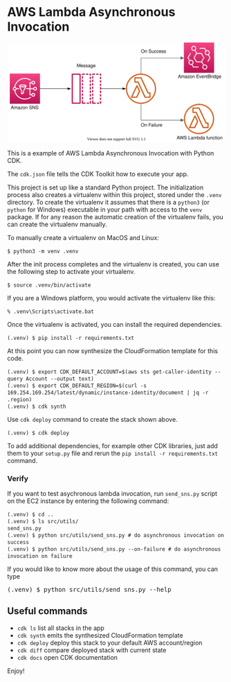 
# AWS Lambda Asynchronous Invocation

![aws-lambda-async-invocation](./aws-lambda-async-invocation.svg)

This is a example of AWS Lambda Asynchronous Invocation with Python CDK.

The `cdk.json` file tells the CDK Toolkit how to execute your app.

This project is set up like a standard Python project.  The initialization
process also creates a virtualenv within this project, stored under the `.venv`
directory.  To create the virtualenv it assumes that there is a `python3`
(or `python` for Windows) executable in your path with access to the `venv`
package. If for any reason the automatic creation of the virtualenv fails,
you can create the virtualenv manually.

To manually create a virtualenv on MacOS and Linux:

```
$ python3 -m venv .venv
```

After the init process completes and the virtualenv is created, you can use the following
step to activate your virtualenv.

```
$ source .venv/bin/activate
```

If you are a Windows platform, you would activate the virtualenv like this:

```
% .venv\Scripts\activate.bat
```

Once the virtualenv is activated, you can install the required dependencies.

```
(.venv) $ pip install -r requirements.txt
```

At this point you can now synthesize the CloudFormation template for this code.

```
(.venv) $ export CDK_DEFAULT_ACCOUNT=$(aws sts get-caller-identity --query Account --output text)
(.venv) $ export CDK_DEFAULT_REGION=$(curl -s 169.254.169.254/latest/dynamic/instance-identity/document | jq -r .region)
(.venv) $ cdk synth
```

Use `cdk deploy` command to create the stack shown above.

```
(.venv) $ cdk deploy
```

To add additional dependencies, for example other CDK libraries, just add
them to your `setup.py` file and rerun the `pip install -r requirements.txt`
command.

### Verify

If you want to test asychronous lambda invocation, run `send_sns.py` script on the EC2 instance by entering the following command:

```
(.venv) $ cd ..
(.venv) $ ls src/utils/
send_sns.py
(.venv) $ python src/utils/send_sns.py # do asynchronous invocation on success
(.venv) $ python src/utils/send_sns.py --on-failure # do asynchronous invocation on failure
```

If you would like to know more about the usage of this command, you can type

<pre>
(.venv) $ python src/utils/send_sns.py --help
</pre>

## Useful commands

 * `cdk ls`          list all stacks in the app
 * `cdk synth`       emits the synthesized CloudFormation template
 * `cdk deploy`      deploy this stack to your default AWS account/region
 * `cdk diff`        compare deployed stack with current state
 * `cdk docs`        open CDK documentation

Enjoy!
